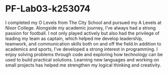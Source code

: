 # PF-Lab03-k253074
I completed my O Levels from The City School and pursued my A Levels at Nixor College. Alongside my academic journey, I’ve always had a strong passion for football. I not only played actively but also had the privilege of leading my team as captain, which helped me develop leadership, teamwork, and communication skills both on and off the field.In addition to academics and sports, I’ve developed a strong interest in programming. I enjoy solving problems through code and exploring how technology can be used to build practical solutions. Learning new languages and working on small projects has helped me strengthen my logical thinking and creativity.
